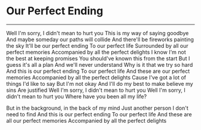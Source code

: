 # Our Perfect Ending

---

Well I'm sorry, I didn't mean to hurt you This is my way of saying goodbye And maybe someday our paths will collide And there'll be fireworks painting the sky It'll be our perfect ending To our perfect life Surrounded by all our perfect memories Accompanied by all the perfect delights I know I'm not the best at keeping promises You should've known this from the start But I guess it's all a plan And we'll never understand Why is it that we try so hard And this is our perfect ending To our perfect life And these are our perfect memories Accompanied by all the perfect delights Cause I've got a lot of things I'd like to say But I'm not okay And I'll do my best to make believe my sins Are justified Well I'm sorry, I didn't mean to hurt you Well I'm sorry, I didn't mean to hurt you Where have you been all my life?

But in the background, in the back of my mind Just another person I don't need to find And this is our perfect ending To our perfect life And these are all our perfect memories Accompanied by all the perfect delights

